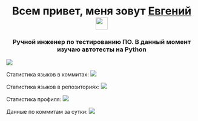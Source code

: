 <h1 align="center">Всем привет, меня зовут <a href="https://daniilshat.ru/" target="_blank">Евгений</a> 
<img src="https://github.com/blackcater/blackcater/raw/main/images/Hi.gif" height="32"/></h1>
<h3 align="center">Ручной инженер по тестированию ПО. В данный момент изучаю автотесты на Python </h3>

![](https://github-profile-summary-cards.vercel.app/api/cards/profile-details?username=Echechelev&theme=solarized_white)

Статистика языков в коммитах:
![](https://github-profile-summary-cards.vercel.app/api/cards/most-commit-language?username=Echechelev&theme=solarized_white)

Статистика языков в репозиториях:
![](https://github-profile-summary-cards.vercel.app/api/cards/repos-per-language?username=Echechelev&theme=solarized_white)

Статистика профиля:
![](https://github-profile-summary-cards.vercel.app/api/cards/stats?username=Echechelev&theme=solarized_white)

Данные по коммитам за сутки:
![](https://github-profile-summary-cards.vercel.app/api/cards/productive-time?username=Echechelev&theme=solarized_white)
